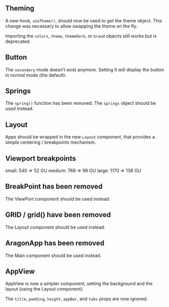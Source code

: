 ## Theming

A new hook, `useTheme()`, should now be used to get the theme object. This
change was necessary to allow swapping the theme on the fly.

Importing the `colors`, `theme`, `themeDark`, or `brand` objects still works but is deprecated.

## Button

The `secondary` mode doesn’t exist anymore. Setting it will display the button in normal mode (the default).

## Springs

The `spring()` function has been removed. The `springs` object should be used instead.

## Layout

Apps should be wrapped in the new `Layout` component, that provides a simple centering / breakpoints mechanism.

## Viewport breakpoints

small: 540 => 52 GU
medium: 768 => 96 GU
large: 1170 => 138 GU

## BreakPoint has been removed

The ViewPort component should be used instead.

## GRID / grid() have been removed

The Layout component should be used instead.

## AragonApp has been removed

The Main component should be used instead.

## AppView

AppView is now a simpler component, setting the background and the layout (using the Layout component).

The `title`, `padding`, `height`, `appBar`, and `tabs` props are now ignored.

